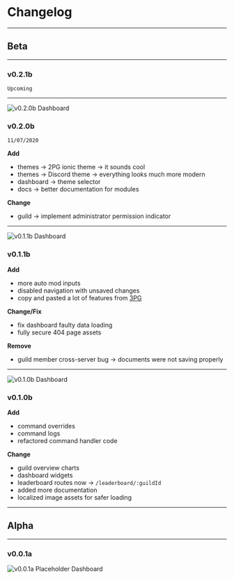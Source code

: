 # Changelog

---

## Beta

---
<!-- ![v0.2.1b Dashboard](assets/docs/img/dashboard-v0.2.1.png) -->

### v0.2.1b
`Upcoming`

---

![v0.2.0b Dashboard](assets/docs/img/dashboard-v0.2.0.png)

### v0.2.0b
`11/07/2020`

**Add**
- themes -> 2PG ionic theme -> it sounds cool
- themes -> Discord theme -> everything looks much more modern
- dashboard -> theme selector
- docs -> better documentation for modules

**Change**
- guild -> implement administrator permission indicator

---

![v0.1.1b Dashboard](assets/docs/img/dashboard-v0.1.1.png)

### v0.1.1b

**Add**
- more auto mod inputs
- disabled navigation with unsaved changes
- copy and pasted a lot of features from [3PG](https://3pg.xyz)

**Change/Fix**
- fix dashboard faulty data loading
- fully secure 404 page assets

**Remove**
- guild member cross-server bug -> documents were not saving properly

---

![v0.1.0b Dashboard](assets/docs/img/dashboard-v0.1.0b.png)

### v0.1.0b

**Add**
- command overrides
- command logs
- refactored command handler code

**Change**
- guild overview charts
- dashboard widgets
- leaderboard routes now -> `/leaderboard/:guildId`
- added more documentation
- localized image assets for safer loading

---

## Alpha

---

### v0.0.1a

![v0.0.1a Placeholder Dashboard](assets/docs/img/dashboard-v0.0.1a.png)